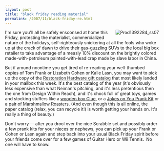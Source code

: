 ```yaml
---
layout: post
title: "black friday reading material"
permalink: /2007/11/black-friday-re.html
---
```


<p><img border="0" src="https://sippey.typepad.com/photos/uncategorized/2007/11/27/prod1392284_ss07.jpeg" title="Prod1392284_ss07" alt="Prod1392284_ss07" style="margin: 0px 0px 5px 5px; float: right;" />
I'm sure you'll all be safely ensconsed at home this Friday, protesting the materialist, commercialized nature of the holidays, self-righteously snickering at all the fools who woke up at the crack of dawn to drive their gas-guzzling SUVs to the local big box retailer to take advantage of a measly 10% discount on the brightly colored made-with-petroleum painted-with-lead crap made by slave labor in China. </p>

<p>But if around noontime you get tired of re-reading your well-thumbed copies of Tom Frank or Lizabeth Cohen or Kalle Lasn, you may want to pick up the copy of the <a href="http://www.restorationhardware.com/rh/catalog/category/category.jsp?link=topnav&amp;navAction=jump&amp;navCount=7&amp;categoryId=cat160103">Restoration Hardware gift catalog</a> that most likely landed in your mailbox this week. It's the best catalog of the year (it's obviously less expensive than what Neiman's pitching, and it's less pretentious then the one from Design Within Reach), and it's chock full of great toys, games and stocking stuffers like a <a href="http://www.restorationhardware.com/rh/catalog/product/product.jsp?productId=prod1392284&amp;navAction=jump&amp;navCount=0">wooden box Clue</a>, or a <a href="http://www.restorationhardware.com/rh/catalog/product/product.jsp?productId=prod1209125&amp;navCount=5">Jokes on You Prank Kit</a> or a <a href="http://www.restorationhardware.com/rh/catalog/product/product.jsp?productId=prod1209102&amp;navCount=5">pair of Marshmallow Roasters</a>. (And even though this is all online, the paper catalog (relax, you can recycle it!) is worth getting your hands on. It's really a thing of beauty.)</p>

<p>Don't worry -- after you drool over the nice Scrabble set and possibly order a few prank kits for your nieces or nephews, you can pick up your Frank or Cohen or Lasn again and step back into your usual Black Friday spirit before your friends come over for a few games of Guitar Hero or Wii Tennis.&nbsp; No one will have to know.</p>


